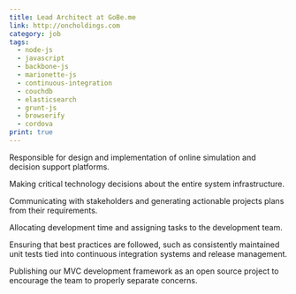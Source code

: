 ```yaml
---
title: Lead Architect at GoBe.me 
link: http://oncholdings.com
category: job
tags: 
  - node-js
  - javascript
  - backbone-js
  - marionette-js
  - continuous-integration
  - couchdb
  - elasticsearch
  - grunt-js
  - browserify
  - cordova
print: true
---
```

Responsible for design and implementation of online simulation and decision support platforms.  

Making critical technology decisions about the entire system infrastructure.  

Communicating with stakeholders and generating actionable projects plans from their requirements.  

Allocating development time and assigning tasks to the development team.  

Ensuring that best practices are followed, such as consistently maintained unit tests tied into continuous integration systems and release management.  

Publishing our MVC development framework as an open source project to encourage the team to properly separate concerns.  
